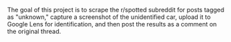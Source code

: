 The goal of this project is to scrape the r/spotted subreddit for posts tagged as "unknown," capture a screenshot of the unidentified car,
upload it to Google Lens for identification,
and then post the results as a comment on the original thread.
